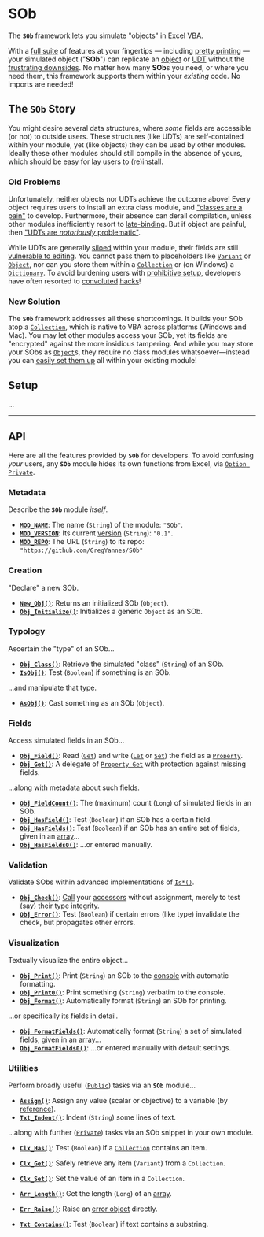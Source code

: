 # SOb #

The **`SOb`** framework lets you simulate "objects" in Excel VBA.

With a [full suite][sob_suite] of features at your fingertips — including [pretty printing][sob_print] — your simulated object ("**SOb**") can replicate an [object][vba_cls] or [UDT][vba_udt] without the [frustrating downsides][vba_cons].  No matter how many **SOb**s you need, or where you need them, this framework supports them within your _existing_ code.  No imports are needed!


## The **`SOb`** Story ##

You might desire several data structures, where _some_ fields are accessible (or not) to outside users.  These structures (like UDTs) are self-contained within your module, yet (like objects) they can be used by other modules.  Ideally these other modules should still compile in the absence of yours, which should be easy for lay users to (re)install.


### Old Problems ###

Unfortunately, neither objects nor UDTs achieve the outcome above!  Every object requires users to install an extra class module, and ["classes are a pain"][obj_cons] to develop.  Furthermore, their absence can derail compilation, unless other modules inefficiently resort to [late-binding][vb_bind].  But if object are painful, then ["UDTs are _notoriously_ problematic"][udt_cons].

While UDTs are generally [siloed][udt_silo] within your module, their fields are still [vulnerable to editing][udt_tamp].  You cannot pass them to placeholders like [`Variant`][udt_pass_var] or [`Object`][udt_pass_obj], nor can you store them within a [`Collection`][udt_pass_clx] or (on Windows) a [`Dictionary`][udt_pass_dix].  To avoid burdening users with [prohibitive setup][udt_dll], developers have often resorted to [convoluted][udt_hack_prg] [hacks][udt_hack_srl]!


### New Solution ###

The **`SOb`** framework addresses all these shortcomings.  It builds your SOb atop a [`Collection`][vba_clx], which is native to VBA across platforms (Windows and Mac).  You may let other modules access your SOb, yet its fields are "encrypted" against the more insidious tampering.  And while you may store your SObs as [`Object`][vba_obj]s, they require no class modules whatsoever—instead you can [easily set them up][sob_setup] all within your existing module!


## Setup ##

...


-----

## API ##

Here are all the features provided by **`SOb`** for developers.  To avoid confusing _your_ users, any **`SOb`** module hides its own functions from Excel, via [`Option Private`][vba_opt_priv].


### Metadata ###

Describe the **`SOb`** module _itself_.

- [**`MOD_NAME`**][sob_meta]: The name (`String`) of the module: `"SOb"`.
- [**`MOD_VERSION`**][sob_meta]: Its current [version][sem_ver] (`String`): `"0.1"`.
- [**`MOD_REPO`**][sob_meta]: The URL (`String`) to its repo: `"https://github.com/GregYannes/SOb"`


### Creation ###

"Declare" a new SOb.

- [**`New_Obj()`**][sob_cre]: Returns an initialized SOb (`Object`).
- [**`Obj_Initialize()`**][sob_cre]: Initializes a generic `Object` as an SOb.


### Typology ###

Ascertain the "type" of an SOb...

- [**`Obj_Class()`**][sob_typo]: Retrieve the simulated "class" (`String`) of an SOb.
- [**`IsObj()`**][sob_typo]: Test (`Boolean`) if something is an SOb.

...and manipulate that type.

- [**`AsObj()`**][sob_typo]: Cast something as an SOb (`Object`).


### Fields ###

Access simulated fields in an SOb...

- [**`Obj_Field()`**][sob_flds]: Read ([`Get`][vba_prp_get]) and write ([`Let`][vba_prp_let] or [`Set`][vba_prp_set]) the field as a [`Property`][vba_prp].
- [**`Obj_Get()`**][sob_flds]: A delegate of [`Property Get`][vba_prp_get] with protection against missing fields.

...along with metadata about such fields.

- [**`Obj_FieldCount()`**][sob_flds]: The (maximum) count (`Long`) of simulated fields in an SOb.
- [**`Obj_HasField()`**][sob_flds]: Test (`Boolean`) if an SOb has a certain field.
- [**`Obj_HasFields()`**][sob_flds]: Test (`Boolean`) if an SOb has an entire set of fields, given in an [array][vba_arr_fn]...
- [**`Obj_HasFields0()`**][sob_flds]: ...or entered manually.


### Validation ###

Validate SObs within advanced implementations of [`Is*()`][sob_tmpl_chk].

- [**`Obj_Check()`**][sob_vali]: [Call][vba_prp_call] your [accessors][sob_tmpl_acc] without assignment, merely to test (say) their type integrity.
- [**`Obj_Error()`**][sob_vali]: Test (`Boolean`) if certain errors (like type) invalidate the check, but propagates other errors.


### Visualization ###

Textually visualize the entire object...

- [**`Obj_Print()`**][sob_vis]: Print (`String`) an SOb to the [console][vba_immed] with automatic formatting.
- [**`Obj_Print0()`**][sob_vis]: Print something (`String`) verbatim to the console.
- [**`Obj_Format()`**][sob_vis]: Automatically format (`String`) an SOb for printing.

...or specifically its fields in detail.

- [**`Obj_FormatFields()`**][sob_vis]: Automatically format (`String`) a set of simulated fields, given in an [array][vba_arr_fn]...
- [**`Obj_FormatFields0()`**][sob_vis]: ...or entered manually with default settings.


### Utilities ###

Perform broadly useful ([`Public`][vba_pub]) tasks via an **`SOb`** module...

- [**`Assign()`**][sob_util]: Assign any value (scalar or objective) to a variable (by [reference][vba_byref]).
- [**`Txt_Indent()`**][sob_util]: Indent (`String`) some lines of text.

...along with further ([`Private`][vba_priv]) tasks via an SOb snippet in your own module.

- [**`Clx_Has()`**][sob_util]: Test (`Boolean`) if a [`Collection`][vba_clx] contains an item.
- [**`Clx_Get()`**][sob_util]: Safely retrieve any item (`Variant`) from a `Collection`.
- [**`Clx_Set()`**][sob_util]: Set the value of an item in a `Collection`.

- [**`Arr_Length()`**][sob_util]: Get the length (`Long`) of an [array][vba_arr].
- [**`Err_Raise()`**][sob_util]: Raise an [error object][vba_err_obj] directly.
- [**`Txt_Contains()`**][sob_util]: Test (`Boolean`) if text contains a substring.



  [sob_suite]:    #api
  [sob_print]:    #visualization
  [vba_cls]:      https://vbaplanet.com/objects.php
  [vba_udt]:      https://learn.microsoft.com/office/vba/language/how-to/user-defined-data-type
  [vba_cons]:     #the-sob-story
  [obj_cons]:     https://mrexcel.com/board/threads/is-it-possible-to-assign-udt-as-item-of-collection-dictionary.1221049#post-5995379
  [vb_bind]:      https://learn.microsoft.com/dotnet/visual-basic/programming-guide/language-features/early-late-binding
  [udt_cons]:     https://mrexcel.com/board/threads/is-it-possible-to-assign-udt-as-item-of-collection-dictionary.1221049#post-5971117
  [udt_silo]:     https://stackoverflow.com/a/41689531
  [udt_tamp]:     http://cpearson.com/excel/classes.aspx
  [udt_pass_var]: https://vbforums.com/showthread.php?304617-Storing-a-UDT-in-a-variant-type-mismatch#post1785101
  [udt_pass_obj]: https://vbforums.com/showthread.php?893813-Passing-UDT-as-variant-for-saving-loading-UDTs#post5540423
  [udt_pass_clx]: https://vbforums.com/showthread.php?599355-RESOLVED-Addin-a-user-defined-type-to-a-collection
  [udt_pass_dix]: https://mrexcel.com/board/threads/is-it-possible-to-assign-udt-as-item-of-collection-dictionary.1221049#post-5971115
  [udt_dll]:      https://vbforums.com/showthread.php?893813-Passing-UDT-as-variant-for-saving-loading-UDTs#post5541509
  [udt_hack_prg]: https://vbforums.com/showthread.php?893813-Passing-UDT-as-variant-for-saving-loading-UDTs#post5541375
  [udt_hack_srl]: https://vbforums.com/showthread.php?893813-Passing-UDT-as-variant-for-saving-loading-UDTs#post5542053
  [vba_clx]:      https://learn.microsoft.com/office/vba/language/reference/user-interface-help/collection-object
  [vba_obj]:      https://learn.microsoft.com/office/vba/language/reference/user-interface-help/object-data-type
  [sob_setup]:    #setup
  [vba_opt_priv]: https://learn.microsoft.com/office/vba/language/reference/user-interface-help/option-private-statement
  [sob_meta]: docs/Metadata.md
  [sem_ver]:      https://semver.org
  [sob_cre]: docs/Creation.md
  [sob_typo]: docs/Typology.md
  [sob_flds]: docs/Fields.md
  [vba_prp_get]:  https://learn.microsoft.com/office/vba/language/reference/user-interface-help/property-get-statement
  [vba_prp_let]:  https://learn.microsoft.com/office/vba/language/reference/user-interface-help/property-let-statement
  [vba_prp_set]:  https://learn.microsoft.com/office/vba/language/reference/user-interface-help/property-set-statement
  [vba_prp]:      https://learn.microsoft.com/office/vba/language/glossary/vbe-glossary#property
  [vba_arr_fn]:   https://learn.microsoft.com/office/vba/language/reference/user-interface-help/array-function
  [sob_tmpl_chk]: src/Template.bas#L111-L140
  [sob_vali]: docs/Validation.md
  [vba_prp_call]: https://learn.microsoft.com/office/vba/language/concepts/getting-started/calling-property-procedures
  [sob_tmpl_acc]: src/Template.bas#L170-L212
  [sob_vis]: docs/Visualization.md
  [vba_immed]:    https://learn.microsoft.com/office/vba/language/reference/user-interface-help/immediate-window
  [vba_pub]:      https://learn.microsoft.com/office/vba/language/reference/user-interface-help/public-statement
  [sob_util]: docs/Utilities.md
  [vba_byref]:    https://learn.microsoft.com/dotnet/visual-basic/programming-guide/language-features/procedures/passing-arguments-by-value-and-by-reference
  [vba_priv]:     https://learn.microsoft.com/office/vba/language/reference/user-interface-help/private-statement
  [vba_arr]:      https://learn.microsoft.com/office/vba/language/concepts/getting-started/using-arrays
  [vba_err_obj]:  https://learn.microsoft.com/office/vba/language/reference/user-interface-help/err-object
